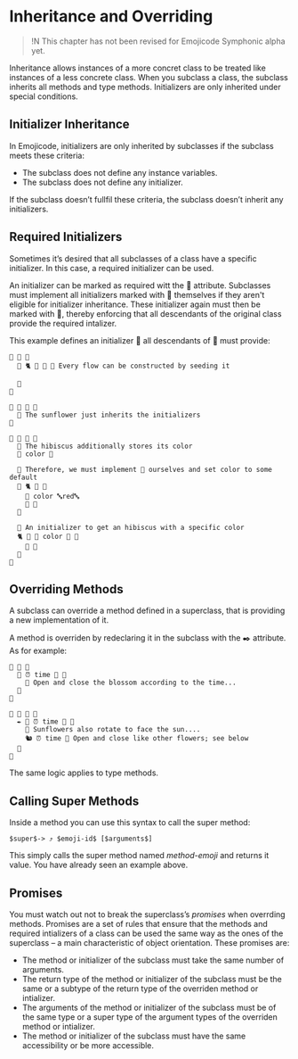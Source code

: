 # Inheritance and Overriding

>!N This chapter has not been revised for Emojicode Symphonic alpha yet.

Inheritance allows instances of a more concret class to be treated like
instances of a less concrete class. When you subclass a class, the subclass
inherits all methods and type methods. Initializers are only inherited under
special conditions.

## Initializer Inheritance

In Emojicode, initializers are only inherited by subclasses if the subclass
meets these criteria:

- The subclass does not define any instance variables.
- The subclass does not define any initializer.

If the subclass doesn’t fullfil these criteria, the subclass doesn’t inherit
any initializers.

## Required Initializers

Sometimes it’s desired that all subclasses of a class have a specific
initializer. In this case, a required initializer can be used.

An initializer can be marked as required witt the 🔑 attribute. Subclasses must
implement all initializers marked with 🔑 themselves if they aren't eligible
for initializer inheritance. These initializer again must then be marked with
🔑, thereby enforcing that all descendants of the original class provide the
required intalizer.

This example defines an initializer 🌱 all descendants of 🌼 must provide:

```
🐇 🌼 🍇
  🔑 🐈 🌱 🍇 👴 Every flow can be constructed by seeding it

  🍉
🍉

🐇 🌻 🌼 🍇
  👴 The sunflower just inherits the initializers
🍉

🐇 🌺 🌼 🍇
  👴 The hibiscus additionally stores its color
  🍰 color 🔡

  👴 Therefore, we must implement 🌱 ourselves and set color to some default
  🔑 🐈 🌱 🍇
    🍮 color 🔤red🔤
    🐐 🌱
  🍉

  👴 An initializer to get an hibiscus with a specific color
  🐈 🎨 🍼 color 🔡 🍇
    🐐 🌱
  🍉
🍉
```

## Overriding Methods

A subclass can override a method defined in a superclass, that is providing
a new implementation of it.

A method is overriden by redeclaring it in the subclass with the ✒️ attribute.
As for example:

```
🐇 🌼 🍇
  🐖 ⏰ time 🔢 🍇
    👴 Open and close the blossom according to the time...
  🍉
🍉

🐇 🌻 🌼 🍇
  ✒️ 🐖 ⏰ time 🔢 🍇
    👴 Sunflowers also rotate to face the sun....
    🐿 ⏰ time 👴 Open and close like other flowers; see below
  🍉
🍉
```

The same logic applies to type methods.

## Calling Super Methods

Inside a method you can use this syntax to call the super method:

```syntax
$super$-> ⤴️ $emoji-id$ [$arguments$]
```

This simply calls the super method named *method-emoji* and returns it value.
You have already seen an example above.

## Promises

You must watch out not to break the superclass’s *promises* when overrding
methods. Promises are a set of rules that ensure that the methods and required
intializers of a class can be used the same way as the ones of the superclass –
a main characteristic of object orientation. These promises are:

- The method or initializer of the subclass must take the same number of
  arguments.
- The return type of the method or initializer of the subclass must be the
  same or a subtype of the return type of the overriden method or intializer.
- The arguments of the method or initializer of the subclass must be of the same
  type or a super type of the argument types of the overriden method or
  intializer.
- The method or initializer of the subclass must have the same accessibility
  or be more accessible.
